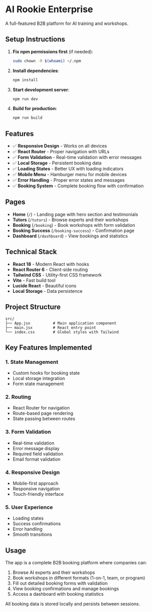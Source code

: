 # AI Rookie Enterprise

A full-featured B2B platform for AI training and workshops.

## Setup Instructions

1. **Fix npm permissions first** (if needed):
   ```bash
   sudo chown -R $(whoami) ~/.npm
   ```

2. **Install dependencies**:
   ```bash
   npm install
   ```

3. **Start development server**:
   ```bash
   npm run dev
   ```

4. **Build for production**:
   ```bash
   npm run build
   ```

## Features

- ✅ **Responsive Design** - Works on all devices
- ✅ **React Router** - Proper navigation with URLs
- ✅ **Form Validation** - Real-time validation with error messages
- ✅ **Local Storage** - Persistent booking data
- ✅ **Loading States** - Better UX with loading indicators
- ✅ **Mobile Menu** - Hamburger menu for mobile devices
- ✅ **Error Handling** - Proper error states and messages
- ✅ **Booking System** - Complete booking flow with confirmation

## Pages

- **Home** (`/`) - Landing page with hero section and testimonials
- **Tutors** (`/tutors`) - Browse experts and their workshops
- **Booking** (`/booking`) - Book workshops with form validation
- **Booking Success** (`/booking-success`) - Confirmation page
- **Dashboard** (`/dashboard`) - View bookings and statistics

## Technical Stack

- **React 18** - Modern React with hooks
- **React Router 6** - Client-side routing
- **Tailwind CSS** - Utility-first CSS framework
- **Vite** - Fast build tool
- **Lucide React** - Beautiful icons
- **Local Storage** - Data persistence

## Project Structure

```
src/
├── App.jsx          # Main application component
├── main.jsx         # React entry point
└── index.css        # Global styles with Tailwind
```

## Key Features Implemented

### 1. State Management
- Custom hooks for booking state
- Local storage integration
- Form state management

### 2. Routing
- React Router for navigation
- Route-based page rendering
- State passing between routes

### 3. Form Validation
- Real-time validation
- Error message display
- Required field validation
- Email format validation

### 4. Responsive Design
- Mobile-first approach
- Responsive navigation
- Touch-friendly interface

### 5. User Experience
- Loading states
- Success confirmations
- Error handling
- Smooth transitions

## Usage

The app is a complete B2B booking platform where companies can:

1. Browse AI experts and their workshops
2. Book workshops in different formats (1-on-1, team, or program)
3. Fill out detailed booking forms with validation
4. View booking confirmations and manage bookings
5. Access a dashboard with booking statistics

All booking data is stored locally and persists between sessions.